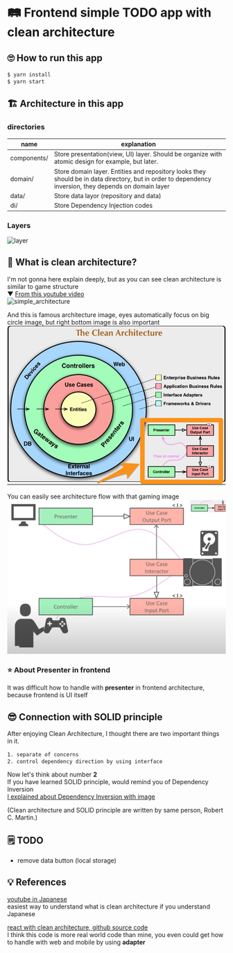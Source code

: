 # 🛤 Frontend simple TODO app with clean architecture

## 🙄 How to run this app
```
$ yarn install
$ yarn start
```

## 🏗 Architecture in this app
### directories
| name        | explanation                                                                                                                                            |
|-------------|--------------------------------------------------------------------------------------------------------------------------------------------------------|
| components/ | Store presentation(view, UI) layer. Should be organize with atomic design for example, but later.                                                      |
| domain/     | Store domain layer. Entities and repository looks they should be in data directory, but in order to dependency inversion, they depends on domain layer |
| data/       | Store data layor (repository and data)                                                                                                                 |
| di/         | Store Dependency Injection codes                                                                                                                       |

### Layers
![layer](https://user-images.githubusercontent.com/24407811/213846562-12730999-0b94-430f-8c0a-15c5085ae474.png)


## 🤔 What is clean architecture?
I'm not gonna here explain deeply, but as you can see clean architecture is similar to game structure  
▼ [From this youtube video](https://www.youtube.com/watch?v=BvzjpAe3d4g)  
![simple_architecture](https://user-images.githubusercontent.com/24407811/213846576-c48d8a86-deca-4c02-8fed-84eb18927a31.png)

And this is famous architecture image, eyes automatically focus on big circle image, but right bottom image is also important  
![](.README_images/architecture.png)

You can easily see architecture flow with that gaming image
![](.README_images/architecture_flow.png)

### ⭐ About Presenter in frontend
It was difficult how to handle with **presenter** in frontend architecture, because frontend is UI itself

## 😎 Connection with SOLID principle
After enjoying Clean Architecture, I thought there are two important things in it.
```
1. separate of concerns
2. control dependency direction by using interface
```
Now let's think about number **2**  
If you have learned SOLID principle, would remind you of Dependency Inversion  
[I explained about Dependency Inversion with image](https://dev.to/kaziusan/solid-dependency-inversion-399h)

(Clean architecture and SOLID principle are written by same person, Robert C. Martin.)

## 🗒 TODO
- remove data button (local storage)

## 💡 References
[youtube in Japanese](https://www.youtube.com/watch?v=BvzjpAe3d4g)  
  easiest way to understand what is clean architecture if you understand Japanese

[react with clean architecture, github source code](https://github.com/falsy/react-with-clean-architecture)  
  I think this code is more real world code than mine, you even could get how to handle with web and mobile by using **adapter**

